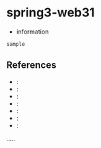 spring3-web31
=============

- information
```
sample
```



References
----------
- []( ""):
- []( ""):
- []( ""):
- []( ""):
- []( ""):
- []( ""):
- []( ""):

.....



